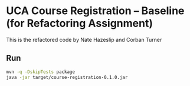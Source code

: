# UCA Course Registration – Baseline (for Refactoring Assignment)

This is the refactored code by Nate Hazeslip and Corban Turner

## Run
```bash
mvn -q -DskipTests package
java -jar target/course-registration-0.1.0.jar
```
